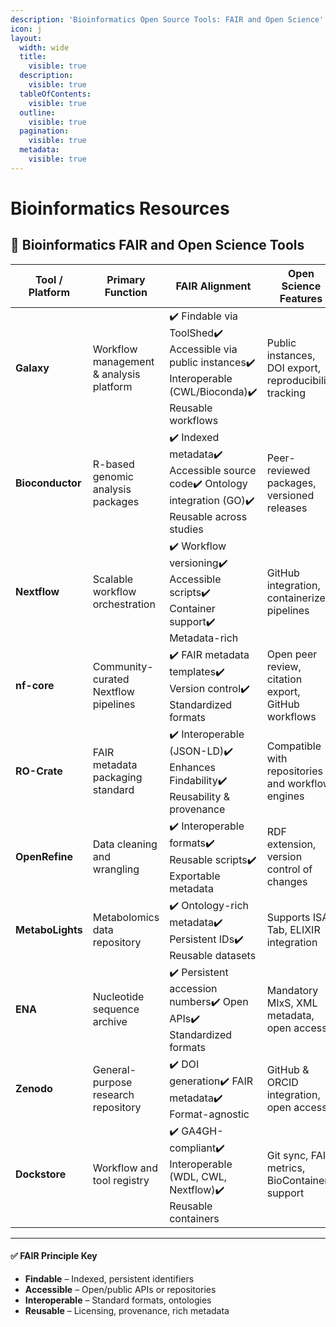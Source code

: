 ```yaml
---
description: 'Bioinformatics Open Source Tools: FAIR and Open Science'
icon: j
layout:
  width: wide
  title:
    visible: true
  description:
    visible: true
  tableOfContents:
    visible: true
  outline:
    visible: true
  pagination:
    visible: true
  metadata:
    visible: true
---
```


# Bioinformatics Resources

## 🧬 Bioinformatics FAIR and Open Science Tools

<table><thead><tr><th width="157">Tool / Platform</th><th>Primary Function</th><th width="358">FAIR Alignment</th><th width="211">Open Science Features</th><th>License</th></tr></thead><tbody><tr><td><strong>Galaxy</strong></td><td>Workflow management &#x26; analysis platform</td><td>✔️ Findable via ToolShed✔️ Accessible via public instances✔️ Interoperable (CWL/Bioconda)✔️ Reusable workflows</td><td>Public instances, DOI export, reproducibility tracking</td><td><a href="https://opensource.org/licenses/AFL-3.0">AFL 3.0</a></td></tr><tr><td><strong>Bioconductor</strong></td><td>R-based genomic analysis packages</td><td>✔️ Indexed metadata✔️ Accessible source code✔️ Ontology integration (GO)✔️ Reusable across studies</td><td>Peer-reviewed packages, versioned releases</td><td><a href="https://opensource.org/licenses/Artistic-2.0">Artistic 2.0</a></td></tr><tr><td><strong>Nextflow</strong></td><td>Scalable workflow orchestration</td><td>✔️ Workflow versioning✔️ Accessible scripts✔️ Container support✔️ Metadata-rich</td><td>GitHub integration, containerized pipelines</td><td><a href="https://opensource.org/licenses/Apache-2.0">Apache 2.0</a></td></tr><tr><td><strong>nf-core</strong></td><td>Community-curated Nextflow pipelines</td><td>✔️ FAIR metadata templates✔️ Version control✔️ Standardized formats</td><td>Open peer review, citation export, GitHub workflows</td><td><a href="https://opensource.org/licenses/MIT">MIT</a></td></tr><tr><td><strong>RO-Crate</strong></td><td>FAIR metadata packaging standard</td><td>✔️ Interoperable (JSON-LD)✔️ Enhances Findability✔️ Reusability &#x26; provenance</td><td>Compatible with repositories and workflow engines</td><td><a href="https://opensource.org/licenses/MIT">MIT</a></td></tr><tr><td><strong>OpenRefine</strong></td><td>Data cleaning and wrangling</td><td>✔️ Interoperable formats✔️ Reusable scripts✔️ Exportable metadata</td><td>RDF extension, version control of changes</td><td><a href="https://opensource.org/licenses/BSD-3-Clause">BSD 3-Clause</a></td></tr><tr><td><strong>MetaboLights</strong></td><td>Metabolomics data repository</td><td>✔️ Ontology-rich metadata✔️ Persistent IDs✔️ Reusable datasets</td><td>Supports ISA-Tab, ELIXIR integration</td><td><a href="https://creativecommons.org/licenses/by/4.0/">CC BY 4.0</a></td></tr><tr><td><strong>ENA</strong></td><td>Nucleotide sequence archive</td><td>✔️ Persistent accession numbers✔️ Open APIs✔️ Standardized formats</td><td>Mandatory MIxS, XML metadata, open access</td><td>Public Domain / Open Terms</td></tr><tr><td><strong>Zenodo</strong></td><td>General-purpose research repository</td><td>✔️ DOI generation✔️ FAIR metadata✔️ Format-agnostic</td><td>GitHub &#x26; ORCID integration, open access</td><td><a href="https://about.zenodo.org/">Various CC licenses</a></td></tr><tr><td><strong>Dockstore</strong></td><td>Workflow and tool registry</td><td>✔️ GA4GH-compliant✔️ Interoperable (WDL, CWL, Nextflow)✔️ Reusable containers</td><td>Git sync, FAIR metrics, BioContainers support</td><td><a href="https://opensource.org/licenses/Apache-2.0">Apache 2.0</a></td></tr></tbody></table>

***

#### ✅ FAIR Principle Key

* **Findable** – Indexed, persistent identifiers
* **Accessible** – Open/public APIs or repositories
* **Interoperable** – Standard formats, ontologies
* **Reusable** – Licensing, provenance, rich metadata

